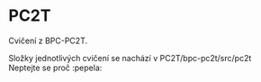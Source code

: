 # PC2T
Cvičení z BPC-PC2T.

Složky jednotlivých cvičení se nachází v PC2T/bpc-pc2t/src/pc2t
<br>Neptejte se proč :pepela:
